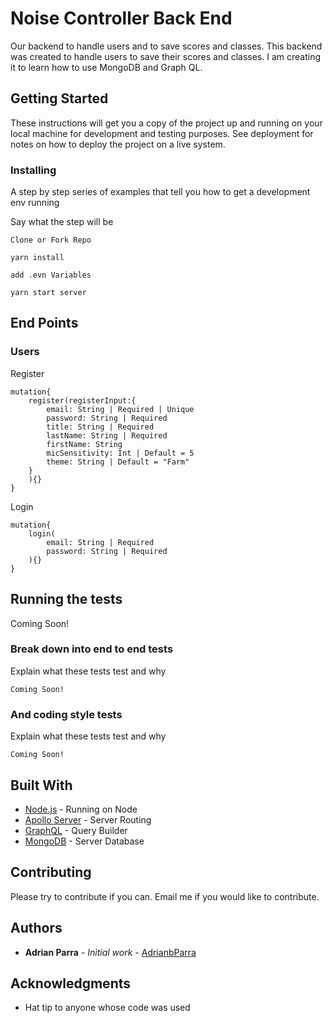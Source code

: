 # Noise Controller Back End

Our backend to handle users and to save scores and classes.
This backend was created to handle users to save their scores and classes. I am creating it to learn how to use MongoDB and Graph QL.

## Getting Started

These instructions will get you a copy of the project up and running on your local machine for development and testing purposes. See deployment for notes on how to deploy the project on a live system.


### Installing

A step by step series of examples that tell you how to get a development env running

Say what the step will be

```
Clone or Fork Repo

yarn install

add .evn Variables

yarn start server
```

## End Points

### Users

Register
```
mutation{
    register(registerInput:{    
        email: String | Required | Unique
        password: String | Required
        title: String | Required
        lastName: String | Required
        firstName: String
        micSensitivity: Int | Default = 5
        theme: String | Default = "Farm"
    }
    ){}
}

```
Login
```
mutation{
    login(
        email: String | Required
        password: String | Required
    ){}
}
```

## Running the tests

Coming Soon!

### Break down into end to end tests

Explain what these tests test and why

```
Coming Soon!
```

### And coding style tests

Explain what these tests test and why

```
Coming Soon!
```

## Built With

* [Node.js](https://nodejs.org/en/docs/) - Running on Node
* [Apollo Server](https://www.apollographql.com/docs/apollo-server/) - Server Routing
* [GraphQL](https://graphql.org/graphql-js/running-an-express-graphql-server/) - Query Builder
* [MongoDB](http://mongodb.github.io/node-mongodb-native/3.4/quick-start/quick-start/) - Server Database

## Contributing

Please try to contribute if you can. Email me if you would like to contribute.

## Authors

* **Adrian Parra** - *Initial work* - [AdrianbParra](https://github.com/adrianbparra)


## Acknowledgments

* Hat tip to anyone whose code was used